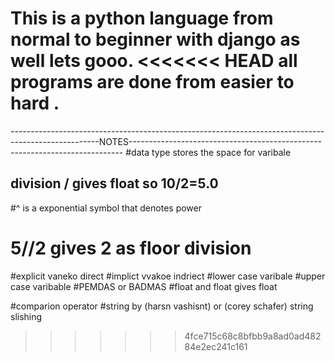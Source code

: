 This is a python language from normal to beginner with django as well lets gooo.
<<<<<<< HEAD
all programs are done from easier to hard .
=======
----------------------------------------------------------------------------------------------------NOTES----------------------------------------------------------------------------
#data type stores the space for varibale
## division / gives float so 10/2=5.0
#^ is a exponential symbol that denotes power
# 5//2 gives 2 as floor division 
#explicit vaneko direct
#implict vvakoe indriect
#lower case varibale
#upper case varibable
#PEMDAS or BADMAS
#float and float gives float

#comparion operator
#string by (harsn vashisnt) or (corey schafer) string slishing
>>>>>>> 4fce715c68c8bfbb9a8ad0ad48284e2ec241c161
